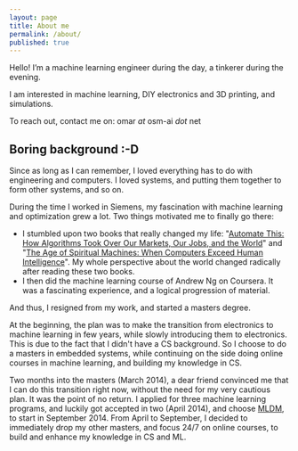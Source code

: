 ```yaml
---
layout: page
title: About me
permalink: /about/
published: true
---
```


Hello! I’m a machine learning engineer during the day, a tinkerer during the evening.

I am interested in machine learning, DIY electronics and 3D printing, and simulations.

To reach out, contact me on: omar _at_ osm-ai _dot_ net

## Boring background :-D

Since as long as I can remember, I loved everything has to do with engineering and computers. I loved systems, and putting them together to form other systems, and so on.

During the time I worked in Siemens, my fascination with machine learning and optimization grew a lot. Two things motivated me to finally go there:

- I stumbled upon two books that really changed my life: "[Automate This: How Algorithms Took Over Our Markets, Our Jobs, and the World](https://www.amazon.com/Automate-This-Algorithms-Markets-World/dp/1591846528/ref=sr_1_fkmrnull_1?keywords=Automate+This%3A+How+Algorithms+Took+Over+Our+Markets%2C+Our+Jobs%2C+and+the+World&qid=1553653100&s=books&sr=1-1-fkmrnull)" and "[The Age of Spiritual Machines: When Computers Exceed Human Intelligence](https://www.amazon.com/Age-Spiritual-Machines-Computers-Intelligence/dp/0140282025/ref=tmm_pap_swatch_0?_encoding=UTF8&qid=&sr=)". My whole perspective about the world changed radically after reading these two books.
- I then did the machine learning course of Andrew Ng on Coursera. It was a fascinating experience, and a logical progression of material.

And thus, I resigned from my work, and started a masters degree.

At the beginning, the plan was to make the transition from electronics to machine learning in few years, while slowly introducing them to electronics. This is due to the fact that I didn't have a CS background. So I choose to do a masters in embedded systems, while continuing on the side doing online courses in machine learning, and building my knowledge in CS.

Two months into the masters (March 2014), a dear friend convinced me that I can do this transition right now, without the need for my very cautious plan. It was the point of no return. I applied for three machine learning programs, and luckily got accepted in two (April 2014), and choose [MLDM](https://mldm.univ-st-etienne.fr/), to start in September 2014. From April to September, I decided to immediately drop my other masters, and focus 24/7 on online courses, to build and enhance my knowledge in CS and ML.